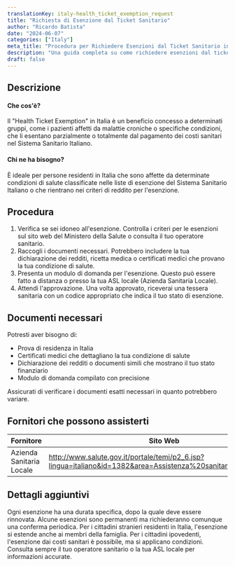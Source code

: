 ```yaml
---
translationKey: italy-health_ticket_exemption_request
title: "Richiesta di Esenzione dal Ticket Sanitario"
author: "Ricardo Batista"
date: "2024-06-07"
categories: ["Italy"]
meta_title: "Procedura per Richiedere Esenzioni dal Ticket Sanitario in Italia"
description: "Una guida completa su come richiedere esenzioni dal ticket sanitario in Italia, incluse documenti necessari, procedura e fornitori affidabili."
draft: false
---
```


## Descrizione
#### Che cos'è?
Il "Health Ticket Exemption" in Italia è un beneficio concesso a determinati gruppi, come i pazienti affetti da malattie croniche o specifiche condizioni, che li esentano parzialmente o totalmente dal pagamento dei costi sanitari nel Sistema Sanitario Italiano.

#### Chi ne ha bisogno?
È ideale per persone residenti in Italia che sono affette da determinate condizioni di salute classificate nelle liste di esenzione del Sistema Sanitario Italiano o che rientrano nei criteri di reddito per l'esenzione.

## Procedura
1. Verifica se sei idoneo all'esenzione. Controlla i criteri per le esenzioni sul sito web del Ministero della Salute o consulta il tuo operatore sanitario.
2. Raccogli i documenti necessari. Potrebbero includere la tua dichiarazione dei redditi, ricetta medica o certificati medici che provano la tua condizione di salute.
3. Presenta un modulo di domanda per l'esenzione. Questo può essere fatto a distanza o presso la tua ASL locale (Azienda Sanitaria Locale).
4. Attendi l'approvazione. Una volta approvato, riceverai una tessera sanitaria con un codice appropriato che indica il tuo stato di esenzione.

## Documenti necessari
Potresti aver bisogno di:
- Prova di residenza in Italia
- Certificati medici che dettagliano la tua condizione di salute
- Dichiarazione dei redditi o documenti simili che mostrano il tuo stato finanziario
- Modulo di domanda compilato con precisione

Assicurati di verificare i documenti esatti necessari in quanto potrebbero variare.

## Fornitori che possono assisterti

| Fornitore        |     Sito Web     |     Tempistiche    |       Costo      |
| --------------- | --------------- |  :-------------: | :-------------: |
| Azienda Sanitaria Locale      |  http://www.salute.gov.it/portale/temi/p2_6.jsp?lingua=italiano&id=1382&area=Assistenza%20sanitaria&menu=vuoto       |      Varia      |        Gratuito       |

## Dettagli aggiuntivi
Ogni esenzione ha una durata specifica, dopo la quale deve essere rinnovata. Alcune esenzioni sono permanenti ma richiederanno comunque una conferma periodica. Per i cittadini stranieri residenti in Italia, l'esenzione si estende anche ai membri della famiglia. Per i cittadini ipovedenti, l'esenzione dai costi sanitari è possibile, ma si applicano condizioni. Consulta sempre il tuo operatore sanitario o la tua ASL locale per informazioni accurate.